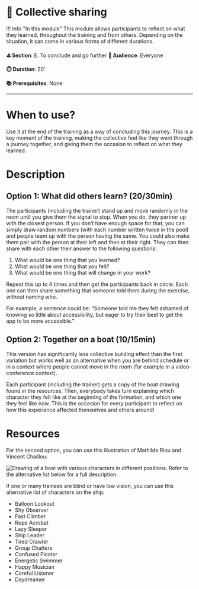 # 💬 Collective sharing

!!! Info "In this module"
    This module allows participants to reflect on what they learned,
    throughout the training and from others. Depending on the situation, it can come
    in various forms of different durations.

**⛳️ Section**: E. To conclude and go further
**👥 Audience**: Everyone

**⏱️ ️Duration**: 20'

**📚 Prerequisites**: None

---

# When to use?

Use it at the end of the training as a way of concluding this journey. This is a key moment of the training, making the collective feel like they went through a journey together, and giving them the occasion to reflect on what they learned.

# Description

## Option 1: What did others learn? (20/30min)

The participants (including the trainer) stand up and move randomly in the room until you give them the signal to stop. When you do, they partner up with the closest person. If you don’t have enough space for that, you can simply draw random numbers (with each number written twice in the pool) and people team up with the person having the same. You could also make them pair with the person at their left and then at their right. They can then share with each other their answer to the following questions:

1. What would be one thing that you learned?
2. What would be one thing that you felt?
3. What would be one thing that will change in your work?

Repeat this up to 4 times and then get the participants back in circle. Each one can then share something that someone told them during the exercise, without naming who.

For example, a sentence could be: “Someone told me they felt ashamed of knowing so little about accessibility, but eager to try their best to get the app to be more accessible.”

## Option 2: Together on a boat (10/15min)

This version has significantly less collective building effect than the first variation but works well as an alternative when you are behind schedule or in a context where people cannot move in the room (for example in a video-conference context).

Each participant (including the trainer) gets a copy of the boat drawing found in the resources. Then, everybody takes turn explaining which character they felt like at the beginning of the formation, and which one they feel like now. This is the occasion for every participant to reflect on how this experience affected themselves and others around!

# Resources

For the second option, you can use this illustration of Mathilde Riou and Vincent Chaillou:

![Drawing of a boat with various characters in different positions. Refer to the alternative list below for a full description.](resources/e-to-conclude-and-go-further/togetherOnABoat.png)

If one or many trainees are blind or have low vision, you can use this alternative list of characters on the ship:

- Balloon Lookout
- Shy Observer
- Fast Climber
- Rope Acrobat
- Lazy Sleeper
- Ship Leader
- Tired Crawler
- Group Chatters
- Confused Floater
- Energetic Swimmer
- Happy Musician
- Careful Listener
- Daydreamer